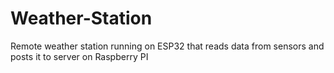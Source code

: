 # Weather-Station
Remote weather station running on ESP32 that reads data from sensors and posts it to server on Raspberry PI
